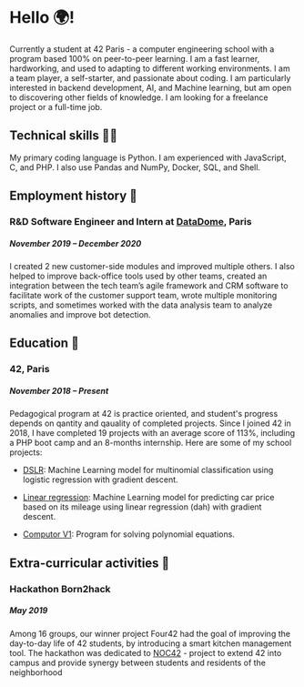 # Hello 🌍!

Currently a student at 42 Paris - a computer engineering school with a program based 100% on peer-to-peer learning. I am a fast learner, hardworking, and used to adapting to different working environments. I am a team player, a self-starter, and passionate about coding. I am particularly interested in backend development, AI, and Machine learning, but am open to discovering other fields of knowledge. I am looking for a freelance project or a full-time job.

## Technical skills 👨‍💻

My primary coding language is Python. I am experienced with JavaScript, C, and PHP. I also use Pandas and NumPy, Docker, SQL, and Shell.

## Employment history 💼

### R&D Software Engineer and Intern at [DataDome](https://datadome.co/), Paris
##### November 2019 – December 2020

I created 2 new customer-side modules and improved multiple others. I also helped to improve back-office tools used by other teams, created an integration between the tech team’s agile framework and CRM software to facilitate work of the customer support team, wrote multiple monitoring scripts, and sometimes worked with the data analysis team to analyze anomalies and improve bot detection.

## Education 📖
### 42, Paris
##### November 2018 – Present

Pedagogical program at 42 is practice oriented, and student's progress depends on qantity and qauality of completed projects. Since I joined 42 in 2018, I have completed 19 projects with an average score of 113%, including a PHP boot camp and an 8-months internship. Here are some of my school projects:

- [DSLR](https://github.com/42ibaran/dslr):
Machine Learning model for multinomial classification using logistic regression with gradient descent.

- [Linear regression](https://github.com/42ibaran/ft_linear_regression):
Machine Learning model for predicting car price based on its mileage using linear regression (dah) with gradient descent.

- [Computor V1](https://github.com/42ibaran/computor_v1):
Program for solving polynomial equations.

## Extra-curricular activities 👻
### Hackathon Born2hack
##### May 2019

Among 16 groups, our winner project Four42 had the goal of improving the day-to-day life of 42 students, by introducing a smart kitchen management tool. The hackathon was dedicated to [NOC42](http://noc.42.fr/le-projet-2/) - project to extend 42 into campus and provide synergy between students and residents of the neighborhood
